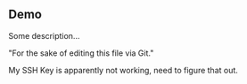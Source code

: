 ## Demo
Some description...

"For the sake of editing this file via Git."

My SSH Key is apparently not working, need to figure that out. 
